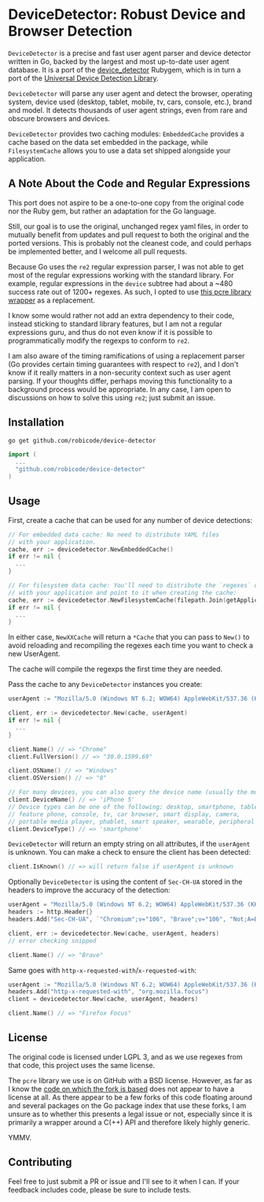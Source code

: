 # DeviceDetector: Robust Device and Browser Detection

`DeviceDetector` is a precise and fast user agent parser and device detector written in Go, backed by the largest and most up-to-date user agent database. It is a port of the [device_detector](https://rubygems.org/gems/device_detector) Rubygem, which is in turn a port of the [Universal Device Detection Library](https://github.com/piwik/device-detector).

`DeviceDetector` will parse any user agent and detect the browser, operating system, device used (desktop, tablet, mobile, tv, cars, console, etc.), brand and model. It detects thousands of user agent strings, even from rare and obscure browsers and devices.

`DeviceDetector` provides two caching modules: `EmbeddedCache` provides a cache based on the data set embedded in the package, while `FilesystemCache` allows you to use a data set shipped alongside your application.

## A Note About the Code and Regular Expressions

This port does not aspire to be a one-to-one copy from the original code nor the Ruby gem, but rather an adaptation for the Go language.

Still, our goal is to use the original, unchanged regex yaml files, in order to mutually benefit from updates and pull request to both the original and the ported versions. This is probably not the cleanest code, and could perhaps be implemented better, and I welcome all pull requests.

Because Go uses the `re2` regular expression parser, I was not able to get most of the regular expressions working with the standard library. For example, regular expressions in the `device` subtree had about a ~480 success rate out of 1200+ regexes. As such, I opted to use [this pcre library wrapper](https://github.com/gijsbers/go-pcre) as a replacement.

I know some would rather not add an extra dependency to their code, instead sticking to standard library features, but I am not a regular expressions guru, and thus do not even know if it is possible to programmatically modify the regexps to conform to `re2`. 

I am also aware of the timing ramifications of using a replacement parser (Go provides certain timing guarantees with respect to `re2`), and I don't know if it really matters in a non-security context such as user agent parsing. If your thoughts differ, perhaps moving this functionality to a background process would be appropriate. In any case, I am open to discussions on how to solve this using `re2`; just submit an issue.

## Installation

```bash
go get github.com/robicode/device-detector
```

```go
import (
  ...
  "github.com/robicode/device-detector"
)
```

## Usage

First, create a cache that can be used for any number of device detections:

```go
// For embedded data cache: No need to distribute YAML files
// with your application.
cache, err := devicedetector.NewEmbeddedCache()
if err != nil {
  ...
}

// For filesystem data cache: You'll need to distribute the `regexes` directory
// with your application and point to it when creating the cache:
cache, err := devicedetector.NewFilesystemCache(filepath.Join(getApplicationPath(), "regexes"))
if err != nil {
  ...
}
```

In either case, `NewXXCache` will return a `*Cache` that you can pass to `New()` to avoid reloading and recompiling the regexes each
time you want to check a new UserAgent.

The cache will compile the regexps the first time they are needed.

Pass the cache to any `DeviceDetector` instances you create:

```go
userAgent := "Mozilla/5.0 (Windows NT 6.2; WOW64) AppleWebKit/537.36 (KHTML, like Gecko) Chrome/30.0.1599.17 Safari/537.36"

client, err := devicedetector.New(cache, userAgent)
if err != nil {
  ...
}

client.Name() // => "Chrome"
client.FullVersion() // => "30.0.1599.69"

client.OSName() // => "Windows"
client.OSVersion() // => "8"

// For many devices, you can also query the device name (usually the model name)
client.DeviceName() // => 'iPhone 5'
// Device types can be one of the following: desktop, smartphone, tablet,
// feature phone, console, tv, car browser, smart display, camera,
// portable media player, phablet, smart speaker, wearable, peripheral
client.DeviceType() // => 'smartphone'
```

`DeviceDetector` will return an empty string on all attributes, if the `userAgent` is unknown.
You can make a check to ensure the client has been detected:

```go
client.IsKnown() // => will return false if userAgent is unknown
```

Optionally `DeviceDetector` is using the content of `Sec-CH-UA` stored in the headers to improve the accuracy of the detection:

```go
userAgent = "Mozilla/5.0 (Windows NT 6.2; WOW64) AppleWebKit/537.36 (KHTML, like Gecko) Chrome/30.0.1599.17 Safari/537.36"
headers := http.Header{}
headers.Add("Sec-CH-UA", `"Chromium";v="106", "Brave";v="106", "Not;A=Brand";v="99"`)

client, err := devicedetector.New(cache, userAgent, headers)
// error checking snipped

client.Name() // => "Brave"
```

Same goes with `http-x-requested-with`/`x-requested-with`:

```go
userAgent := "Mozilla/5.0 (Windows NT 6.2; WOW64) AppleWebKit/537.36 (KHTML, like Gecko) Chrome/30.0.1599.17 Safari/537.36"
headers.Add("http-x-requested-with", "org.mozilla.focus")
client = devicedetector.New(cache, userAgent, headers)

client.Name() // => "Firefox Focus"
```

## License

The original code is licensed under LGPL 3, and as we use regexes from that code, this project uses the same license.

The `pcre` library we use is on GitHub with a BSD license. However, as far as I know the [code on which the fork is based](http://git.enyo.de/fw/debian/golang-pkg-pcre.git) does not appear to have a license at all. As there appear to be a few forks of this code floating around and several packages on the Go package index that use these forks, I am unsure as to whether this presents a legal issue or not, especially since it is primarily a wrapper around a C(++) API and therefore likely highly generic.

YMMV.

## Contributing

Feel free to just submit a PR or issue and I'll see to it when I can. If your feedback includes code, please be sure to include tests.